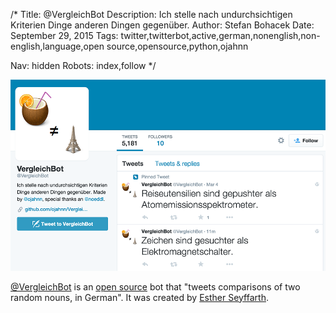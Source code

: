 /*
Title: @VergleichBot
Description: Ich stelle nach undurchsichtigen Kriterien Dinge anderen Dingen gegenüber.
Author: Stefan Bohacek
Date: September 29, 2015
Tags: twitter,twitterbot,active,german,nonenglish,non-english,language,open source,opensource,python,ojahnn

Nav: hidden
Robots: index,follow
*/

[![](/content/bots/twitterbots/images/VergleichBot.png)](https://twitter.com/VergleichBot)

[@VergleichBot](https://twitter.com/VergleichBot) is an [open source](https://github.com/ojahnn/VergleichBot) bot that "tweets comparisons of two random nouns, in German". It was created by [Esther Seyffarth](https://twitter.com/ojahnn).
